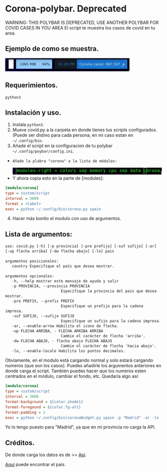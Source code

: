 # Corona-polybar. Deprecated
WARNING: THIS POLYBAR IS DEPRECATED, USE ANOTHER POLYBAR FOR COVID CASES IN YOU AREA
El script te muestra los casos de covid en tu area. 
## Ejemplo de como se muestra.
![screenshoot](Screenshots/desktop.jpg)
## Requerimientos.
```
python3
```
## Instalación y uso.

1. Instala `python3`.
2. Mueve covid.py a la carpeta en donde tienes tus scripts configurados. (Puede ser distino para cada persona, en mi caso estan en `~/.config/bin`.
3. Añade el script en la configuracion de tu polybar `~/.config/poybar/config.ini`.
-     Añade la plabra "corona" a la lista de módulos:
     ![screenshot](Screenshots/2021-09-11_13-09-1631360538.jpg)
-    Y ahora copia esto en la parte de [modules]:
```ini
[module/corona]
type = custom/script
interval = 3600
format = <label>
exec = python ~/.config/bin/corona.py spain
```
4. Hacer más bonito el modulo con uso de argumentos.
## Lista de argumentos:

```
uso: covid.py [-h] [-p provincia] [-pre prefijo] [-suf sufijo] [-ar] [-up flecha arriba] [-dw flecha abajo] [-lo] pais

argumentos posicionales:
   country Especifique el país que desea mostrar.

argumentos opcionales:
   -h, --help mostrar este mensaje de ayuda y salir
   -p PROVINCIA, --provincia PROVINCIA
                         Especifique la provincia del país que desea mostrar.
   -pre PREFIX, --prefix PREFIX
                         Especifique un prefijo para la cadena impresa.
   -suf SUFIJO, --sufijo SUFIJO
                         Especifique un sufijo para la cadena impresa.
   -ar, --enable-arrow Habilita el icono de flecha.
   -up FLECHA ARRIBA, - FLECHA ARRIBA ARRIBA
                         Cambie el carácter de flecha 'arriba'.
   -dw FLECHA ABAJO, - flecha abajo FLECHA ABAJO
                         Cambie el carácter de flecha 'hacia abajo'.
   -lo, --enable-locale Habilita los puntos decimales.
```

Obviamente, en el modulo está cargando normal y solo estará cargando numeros (que son los casos). Puedes añadirle los argumentos anteriores en donde carga el script. También puedes hacer que los numeros esten centrados en el módulo, cambiar el fondo, etc.
Quedaría algo así:
```ini
[module/corona]
type = custom/script
interval = 3600
format-background = ${color.shade1}
format-foregound = ${color.fg-alt}
format-padding = 2
exec = python ~/.config/bin/coronaWidget.py spain -p "Madrid" -ar -lo -pre "Corona cases: "
```
Yo lo tengo puesto para "Madrid", ya que en mi provincia no carga la API.


## Créditos.
De donde carga los datos es de >> [Api](https://covid19api.com/).

[Aquí](https://api.covid19api.com/countries) puede encontrar el país.

